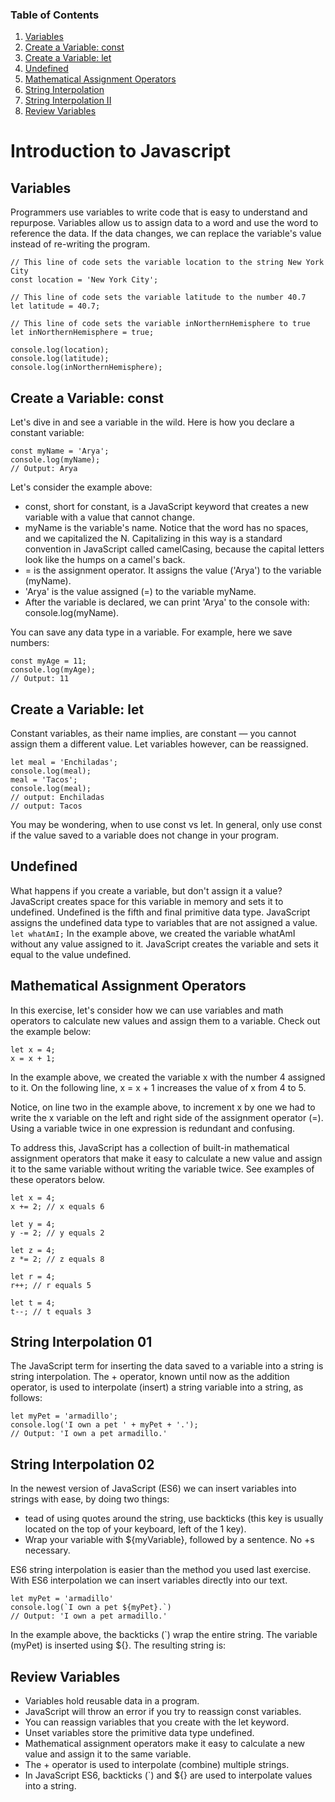 ### Table of Contents 
1. [Variables](#variables)
2. [Create a Variable: const](#create-a-variable-const)
3. [Create a Variable: let](#create-a-variable-let)
4. [Undefined](#undefined)
5. [Mathematical Assignment Operators](#mathematical-assignment-operators)
6. [String Interpolation](#string-interpolation-01)
7. [String Interpolation II](#string-interpolation-02)
8. [Review Variables](#review-variables)

# Introduction to Javascript

## Variables
Programmers use variables to write code that is easy to understand and repurpose.
Variables allow us to assign data to a word and use the word to reference the data. If the data changes, we can replace the variable's value instead of re-writing the program.

```
// This line of code sets the variable location to the string New York City
const location = 'New York City';

// This line of code sets the variable latitude to the number 40.7
let latitude = 40.7;

// This line of code sets the variable inNorthernHemisphere to true
let inNorthernHemisphere = true;

console.log(location);
console.log(latitude);
console.log(inNorthernHemisphere);
```
## Create a Variable: const
Let's dive in and see a variable in the wild. Here is how you declare a constant variable:
```
const myName = 'Arya';
console.log(myName);
// Output: Arya
```
Let's consider the example above:
* const, short for constant, is a JavaScript keyword that creates a new variable with a value that cannot change.
* myName is the variable's name. Notice that the word has no spaces, and we capitalized the N. Capitalizing in this way is a standard convention in JavaScript called camelCasing, because the capital letters look like the humps on a camel's back.
* = is the assignment operator. It assigns the value ('Arya') to the variable (myName).
* 'Arya' is the value assigned (=) to the variable myName.
* After the variable is declared, we can print 'Arya' to the console with: console.log(myName).

You can save any data type in a variable. For example, here we save numbers:
```
const myAge = 11;
console.log(myAge);
// Output: 11
```

## Create a Variable: let
Constant variables, as their name implies, are constant — you cannot assign them a different value.
Let variables however, can be reassigned.
```
let meal = 'Enchiladas';
console.log(meal);
meal = 'Tacos';
console.log(meal);
// output: Enchiladas
// output: Tacos

```
You may be wondering, when to use const vs let. In general, only use const if the value saved to a variable does not change in your program.

## Undefined
What happens if you create a variable, but don't assign it a value?
JavaScript creates space for this variable in memory and sets it to undefined. Undefined is the fifth and final primitive data type. JavaScript assigns the undefined data type to variables that are not assigned a value.
``` let whatAmI; ```
In the example above, we created the variable whatAmI without any value assigned to it. JavaScript creates the variable and sets it equal to the value undefined.

## Mathematical Assignment Operators
In this exercise, let's consider how we can use variables and math operators to calculate new values and assign them to a variable. Check out the example below:
```
let x = 4;
x = x + 1;
```

In the example above, we created the variable x with the number 4 assigned to it. On the following line, x = x + 1 increases the value of x from 4 to 5.

Notice, on line two in the example above, to increment x by one we had to write the x variable on the left and right side of the assignment operator (=). Using a variable twice in one expression is redundant and confusing.

To address this, JavaScript has a collection of built-in mathematical assignment operators that make it easy to calculate a new value and assign it to the same variable without writing the variable twice. See examples of these operators below.

```
let x = 4;
x += 2; // x equals 6

let y = 4;
y -= 2; // y equals 2

let z = 4;
z *= 2; // z equals 8

let r = 4;
r++; // r equals 5

let t = 4;
t--; // t equals 3

```
## String Interpolation 01
The JavaScript term for inserting the data saved to a variable into a string is string interpolation.
The + operator, known until now as the addition operator, is used to interpolate (insert) a string variable into a string, as follows:
```
let myPet = 'armadillo';
console.log('I own a pet ' + myPet + '.'); 
// Output: 'I own a pet armadillo.'
```

## String Interpolation 02
In the newest version of JavaScript (ES6) we can insert variables into strings with ease, by doing two things:
- tead of using quotes around the string, use backticks (this key is usually located on the top of your keyboard, left of the 1 key).
- Wrap your variable with ${myVariable}, followed by a sentence. No +s necessary.

ES6 string interpolation is easier than the method you used last exercise. With ES6 interpolation we can insert variables directly into our text.
```
let myPet = 'armadillo'
console.log(`I own a pet ${myPet}.`)
// Output: 'I own a pet armadillo.'
```
In the example above, the backticks (`) wrap the entire string. The variable (myPet) is inserted using ${}. The resulting string is:

## Review Variables

* Variables hold reusable data in a program.
* JavaScript will throw an error if you try to reassign const variables.
* You can reassign variables that you create with the let keyword.
* Unset variables store the primitive data type undefined.
* Mathematical assignment operators make it easy to calculate a new value and assign it to the same variable.
* The + operator is used to interpolate (combine) multiple strings.
* In JavaScript ES6, backticks (`) and ${} are used to interpolate values into a string.
